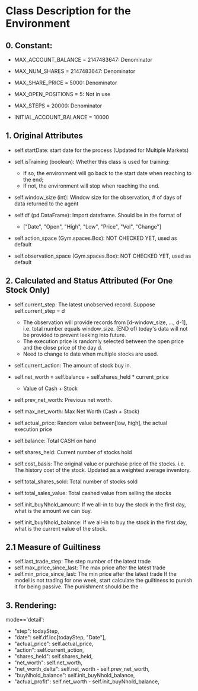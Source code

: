 # Class Description for the Environment

## 0. Constant:
- MAX_ACCOUNT_BALANCE = 2147483647: Denominator
- MAX_NUM_SHARES = 2147483647:      Denominator
- MAX_SHARE_PRICE = 5000:           Denominator


- MAX_OPEN_POSITIONS = 5:           Not in use    
- MAX_STEPS = 20000:                Denominator
- INITIAL_ACCOUNT_BALANCE = 10000

## 1. Original Attributes
- self.startDate: start date for the process (Updated for Multiple Markets)

- self.isTraining (boolean): Whether this class is used for training:
    - If so, the environment will go back to the start date when reaching to the end;
    - If not, the environment will stop when reaching the end.

- self.window_size (int): Window size for the observation, # of days of data returned to the agent

- self.df (pd.DataFrame): Import dataframe. Should be in the format of 
    - ["Date", "Open", "High", "Low", "Price", "Vol", "Change"]

- self.action_space (Gym.spaces.Box): NOT CHECKED YET, used as default

- self.observation_space (Gym.spaces.Box): NOT CHECKED YET, used as default

## 2. Calculated and Status Attributed (For One Stock Only)
- self.current_step: The latest unobserved record. Suppose self.current_step = d
    - The observation will provide records from [d-window_size, ..., d-1], i.e. total number equals window_size. (END of) today's data will not be provided to prevent leeking into future.
    - The execution price is randomly selected between the open price and the close price of the day d.
    - Need to change to date when multiple stocks are used.

- self.current_action: The amount of stock buy in.

- self.net_worth = self.balance + self.shares_held * current_price
    - Value of Cash + Stock

- self.prev_net_worth: Previous net worth.

- self.max_net_worth: Max Net Worth (Cash + Stock)

- self.actual_price: Random value between[low, high], the actual execution price

- self.balance: Total CASH on hand

- self.shares_held: Current number of stocks hold

- self.cost_basis: The original value or purchase price of the stocks. i.e. The history cost of the stock. Updated as a weighted average inventory.

- self.total_shares_sold: Total number of stocks sold

- self.total_sales_value: Total cashed value from selling the stocks

- self.init_buyNhold_amount: If we all-in to buy the stock in the first day, what is the amount we can buy.

- self.init_buyNhold_balance: If we all-in to buy the stock in the first day, what is the current value of the stock.

## 2.1 Measure of Guiltiness
- self.last_trade_step: The step number of the latest trade
- self.max_price_since_last: The max price after the latest trade
- self.min_price_since_last: The min price after the latest trade
If the model is not trading for one week, start calculate the guiltiness to punish it for being passive.
The punishment should be the 


## 3. Rendering:
mode=='detail': 
- "step": todayStep,
- "date": self.df.loc[todayStep, "Date"],
- "actual_price": self.actual_price,
- "action": self.current_action,
- "shares_held": self.shares_held,
- "net_worth": self.net_worth,
- "net_worth_delta": self.net_worth - self.prev_net_worth,
- "buyNhold_balance": self.init_buyNhold_balance,
- "actual_profit": self.net_worth - self.init_buyNhold_balance,

